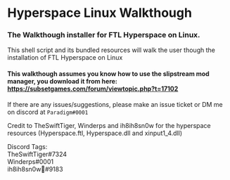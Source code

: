 # Hyperspace Linux Walkthough
### The Walkthough installer for FTL Hyperspace on Linux.

This shell script and its bundled resources will walk the user though the installation of FTL Hyperspace on Linux


#### This walkthough assumes you know how to use the slipstream mod manager, you download it from here: https://subsetgames.com/forum/viewtopic.php?t=17102

If there are any issues/suggestions, please make an issue ticket or DM me on discord at `Paradigm#0001`

Credit to TheSwiftTiger, Winderps and ih8ih8sn0w for the hyperspace resources (Hyperspace.ftl, Hyperspace.dll and xinput1_4.dll)

Discord Tags:\
TheSwiftTiger#7324\
Winderps#0001\
ih8ih8sn0w💙#9183
